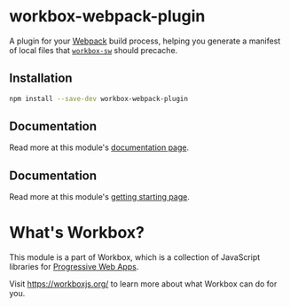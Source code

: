 # workbox-webpack-plugin

A plugin for your [Webpack](https://webpack.js.org/) build process, helping you
generate a manifest of local files that [`workbox-sw`](../workbox-sw) should
precache.

## Installation

```sh
npm install --save-dev workbox-webpack-plugin
```

## Documentation

Read more at this module's [documentation page](https://workboxjs.org/reference-docs/latest/module-workbox-webpack-plugin.html).

## Documentation

Read more at this module's
[getting starting page](https://workboxjs.org/get-started/webpack).

# What's Workbox?

This module is a part of Workbox, which is a collection of JavaScript libraries
for [Progressive Web Apps](https://developers.google.com/web/progressive-web-apps/).

Visit https://workboxjs.org/ to learn more about what Workbox can do for you.
